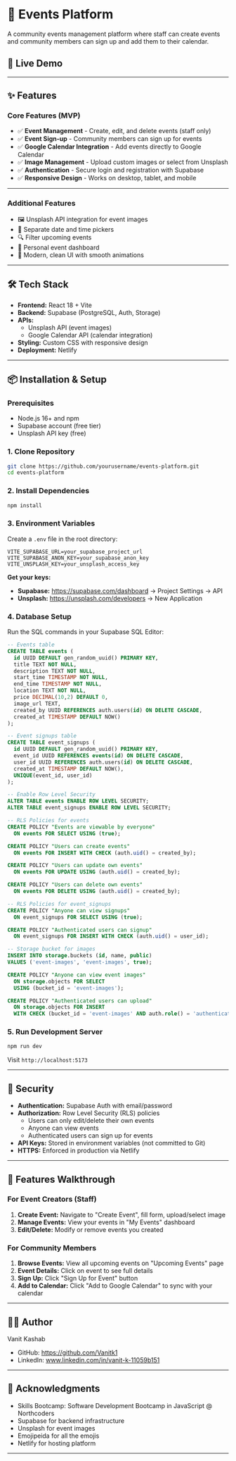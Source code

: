 # 🎉 Events Platform

A community events management platform where staff can create events and community members can sign up and add them to their calendar.

## 🚀 Live Demo

---

## ✨ Features

### Core Features (MVP)
- ✅ **Event Management** - Create, edit, and delete events (staff only)
- ✅ **Event Sign-up** - Community members can sign up for events
- ✅ **Google Calendar Integration** - Add events directly to Google Calendar
- ✅ **Image Management** - Upload custom images or select from Unsplash
- ✅ **Authentication** - Secure login and registration with Supabase
- ✅ **Responsive Design** - Works on desktop, tablet, and mobile

---

### Additional Features
- 🖼️ Unsplash API integration for event images
- 📅 Separate date and time pickers
- 🔍 Filter upcoming events
- 👤 Personal event dashboard
- 🎨 Modern, clean UI with smooth animations

---

## 🛠️ Tech Stack

- **Frontend:** React 18 + Vite
- **Backend:** Supabase (PostgreSQL, Auth, Storage)
- **APIs:** 
  - Unsplash API (event images)
  - Google Calendar API (calendar integration)
- **Styling:** Custom CSS with responsive design
- **Deployment:** Netlify

---

## 📦 Installation & Setup

### Prerequisites
- Node.js 16+ and npm
- Supabase account (free tier)
- Unsplash API key (free)

### 1. Clone Repository
```bash
git clone https://github.com/yourusername/events-platform.git
cd events-platform
```

### 2. Install Dependencies
```bash
npm install
```

### 3. Environment Variables
Create a `.env` file in the root directory:
```env
VITE_SUPABASE_URL=your_supabase_project_url
VITE_SUPABASE_ANON_KEY=your_supabase_anon_key
VITE_UNSPLASH_KEY=your_unsplash_access_key
```

**Get your keys:**
- **Supabase:** https://supabase.com/dashboard → Project Settings → API
- **Unsplash:** https://unsplash.com/developers → New Application

### 4. Database Setup
Run the SQL commands in your Supabase SQL Editor:

```sql
-- Events table
CREATE TABLE events (
  id UUID DEFAULT gen_random_uuid() PRIMARY KEY,
  title TEXT NOT NULL,
  description TEXT NOT NULL,
  start_time TIMESTAMP NOT NULL,
  end_time TIMESTAMP NOT NULL,
  location TEXT NOT NULL,
  price DECIMAL(10,2) DEFAULT 0,
  image_url TEXT,
  created_by UUID REFERENCES auth.users(id) ON DELETE CASCADE,
  created_at TIMESTAMP DEFAULT NOW()
);

-- Event signups table
CREATE TABLE event_signups (
  id UUID DEFAULT gen_random_uuid() PRIMARY KEY,
  event_id UUID REFERENCES events(id) ON DELETE CASCADE,
  user_id UUID REFERENCES auth.users(id) ON DELETE CASCADE,
  created_at TIMESTAMP DEFAULT NOW(),
  UNIQUE(event_id, user_id)
);

-- Enable Row Level Security
ALTER TABLE events ENABLE ROW LEVEL SECURITY;
ALTER TABLE event_signups ENABLE ROW LEVEL SECURITY;

-- RLS Policies for events
CREATE POLICY "Events are viewable by everyone"
  ON events FOR SELECT USING (true);

CREATE POLICY "Users can create events"
  ON events FOR INSERT WITH CHECK (auth.uid() = created_by);

CREATE POLICY "Users can update own events"
  ON events FOR UPDATE USING (auth.uid() = created_by);

CREATE POLICY "Users can delete own events"
  ON events FOR DELETE USING (auth.uid() = created_by);

-- RLS Policies for event_signups
CREATE POLICY "Anyone can view signups"
  ON event_signups FOR SELECT USING (true);

CREATE POLICY "Authenticated users can signup"
  ON event_signups FOR INSERT WITH CHECK (auth.uid() = user_id);

-- Storage bucket for images
INSERT INTO storage.buckets (id, name, public)
VALUES ('event-images', 'event-images', true);

CREATE POLICY "Anyone can view event images"
  ON storage.objects FOR SELECT
  USING (bucket_id = 'event-images');

CREATE POLICY "Authenticated users can upload"
  ON storage.objects FOR INSERT
  WITH CHECK (bucket_id = 'event-images' AND auth.role() = 'authenticated');
```

### 5. Run Development Server
```bash
npm run dev
```
Visit `http://localhost:5173`

---

## 🔐 Security

- **Authentication:** Supabase Auth with email/password
- **Authorization:** Row Level Security (RLS) policies
  - Users can only edit/delete their own events
  - Anyone can view events
  - Authenticated users can sign up for events
- **API Keys:** Stored in environment variables (not committed to Git)
- **HTTPS:** Enforced in production via Netlify

---

## 🎨 Features Walkthrough

### For Event Creators (Staff)
1. **Create Event:** Navigate to "Create Event", fill form, upload/select image
2. **Manage Events:** View your events in "My Events" dashboard
3. **Edit/Delete:** Modify or remove events you created

### For Community Members
1. **Browse Events:** View all upcoming events on "Upcoming Events" page
2. **Event Details:** Click on event to see full details
3. **Sign Up:** Click "Sign Up for Event" button
4. **Add to Calendar:** Click "Add to Google Calendar" to sync with your calendar

---

## 👨‍💻 Author

Vanit Kashab
- GitHub: https://github.com/Vanitk1
- LinkedIn: www.linkedin.com/in/vanit-k-11059b151

---

## 🙏 Acknowledgments

- Skills Bootcamp: Software Development Bootcamp in JavaScript @ Northcoders
- Supabase for backend infrastructure
- Unsplash for event images
- Emojipeida for all the emojis
- Netlify for hosting platform

---